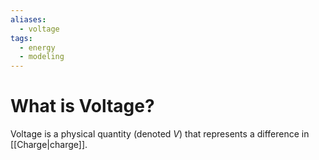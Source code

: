 ```yaml
---
aliases:
  - voltage
tags:
  - energy
  - modeling
---
```

# What is Voltage?
Voltage is a physical quantity (denoted $V$) that represents a difference in [[Charge|charge]]. 